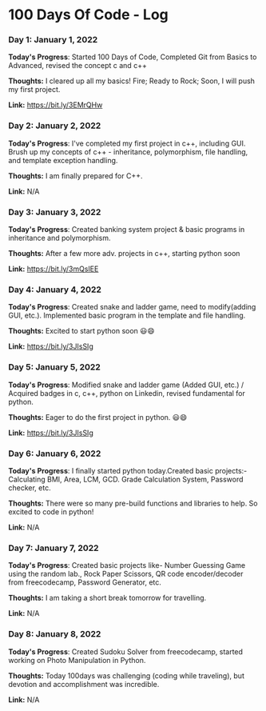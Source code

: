# 100 Days Of Code - Log

### Day 1: January  1, 2022

**Today's Progress**: Started 100 Days of Code, Completed Git from Basics to Advanced, revised the concept c and c++

**Thoughts:**  I cleared up all my basics! Fire; Ready to Rock; Soon, I will push my first project.

**Link:** https://bit.ly/3EMrQHw

### Day 2: January  2, 2022

**Today's Progress**: I've completed my first project in c++, including GUI. Brush up my concepts of c++ - inheritance, polymorphism, file handling, and template exception handling.

**Thoughts:**  I am finally prepared for C++.

  **Link:** N/A

### Day 3: January  3, 2022

**Today's Progress**: Created banking system project & basic programs in inheritance and polymorphism.

**Thoughts:**  After a few more adv. projects in c++, starting python soon

  **Link:**  https://bit.ly/3mQsIEE

### Day 4: January  4, 2022

**Today's Progress**: Created snake and ladder game, need to modify(adding GUI, etc.).
Implemented  basic program in the template and file handling.

**Thoughts:**  Excited to start python soon 😃😄

  **Link:**  https://bit.ly/3JIsSIg

### Day 5: January  5, 2022

**Today's Progress**: Modified snake and ladder game (Added GUI, etc.) / Acquired badges in c, c++, python on Linkedin,  revised fundamental for python.

**Thoughts:**  Eager to do the first project in python. 😃😄

  **Link:**  https://bit.ly/3JIsSIg

### Day 6: January  6, 2022

**Today's Progress**: I finally started python today.Created basic projects:- Calculating BMI, Area, LCM, GCD. Grade Calculation System, Password checker, etc.

**Thoughts:**  There were so many pre-build functions and libraries to help. So excited to code in python!

  **Link:**  N/A

### Day 7: January  7, 2022

**Today's Progress**: Created basic projects like- Number Guessing Game using the random lab., Rock Paper Scissors, QR code encoder/decoder from freecodecamp, Password Generator, etc.

**Thoughts:**  I am taking a short break tomorrow for travelling.

  **Link:**  N/A

  ### Day 8: January  8, 2022

**Today's Progress**: Created Sudoku Solver from freecodecamp, started working on Photo Manipulation in Python.

**Thoughts:**  Today 100days was challenging (coding while traveling), but devotion and accomplishment was incredible.

  **Link:**  N/A